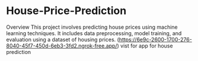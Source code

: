 # House-Price-Prediction
Overview This project involves predicting house prices using machine learning techniques. It includes data preprocessing, model training, and evaluation using a dataset of housing prices.
(https://6e9c-2600-1700-276-8040-45f7-450d-6eb3-3fd2.ngrok-free.app/)  vist for app for house prediction
